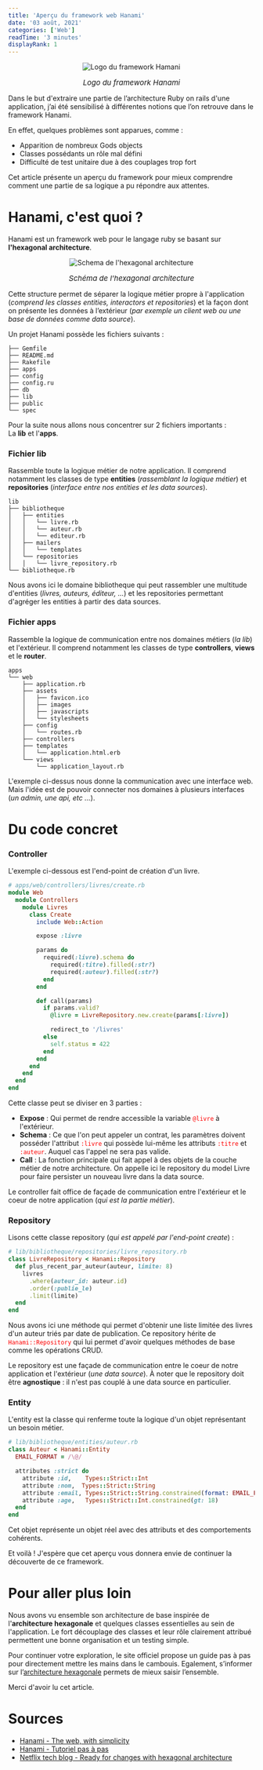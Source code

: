 ```yaml
---
title: 'Aperçu du framework web Hanami'
date: '03 août, 2021'
categories: ['Web']
readTime: '3 minutes'
displayRank: 1
---
```

<p align="center">
  <img src="../images/hanami_introduction_logo.jpg" title="Logo du framework Hanami" alt="Logo du framework Hamani" />
  <figcaption style="text-align: center; font-size: 15px"><em>Logo du framework Hanami</em></figcaption>
</p>
Dans le but d'extraire une partie de l’architecture Ruby on rails d'une application, j’ai été sensibilisé à différentes notions que l’on retrouve dans le framework Hanami.

En effet, quelques problèmes sont apparues, comme :

- Apparition de nombreux Gods objects
- Classes possédants un rôle mal défini
- Difficulté de test unitaire due à des couplages trop fort

Cet article présente un aperçu du framework pour mieux comprendre comment une partie de sa logique a pu répondre aux attentes.

# Hanami, c'est quoi ?
Hanami est un framework web pour le langage ruby se basant sur **l'hexagonal architecture**.
<p align="center">
  <img src="../images/hanami_introduction_hexagonal_architecture.jpg" title="Schema de l'hexagonal architecture" alt="Schema de l'hexagonal architecture" />
  <figcaption style="text-align: center; font-size: 15px"><em>Schéma de l'hexagonal architecture</em></figcaption>
</p>

Cette structure permet de séparer la logique métier propre à l'application (*comprend les classes entities, interactors et repositories*) et la façon dont on présente les données à l’extérieur (*par exemple un client web ou une base de données comme data source*).

Un projet Hanami possède les fichiers suivants :
```
├── Gemfile
├── README.md
├── Rakefile
├── apps
├── config
├── config.ru
├── db
├── lib
├── public
└── spec
```
Pour la suite nous allons nous concentrer sur 2 fichiers importants : <br />La **lib** et l'**apps**.
### Fichier lib
Rassemble toute la logique métier de notre application. Il comprend notamment les classes de type **entities** (*rassemblant la logique métier*) et **repositories** (*interface entre nos entities et les data sources*).
```
lib
├── bibliotheque
│   ├── entities
│   │   └── livre.rb
│   │   └── auteur.rb
│   │   └── editeur.rb
│   ├── mailers
│   │   └── templates
│   └── repositories
│   │   └── livre_repository.rb
└── bibliotheque.rb
```
Nous avons ici le domaine bibliotheque qui peut rassembler une multitude d'entities (*livres, auteurs, éditeur, ...*) et les repositories permettant d'agréger les entities à partir des data sources.
### Fichier apps 
Rassemble la logique de communication entre nos domaines métiers (*la lib*) et l'extérieur. Il comprend notamment les classes de type **controllers**, **views** et le **router**.
```
apps
└── web
    ├── application.rb
    ├── assets
    │   ├── favicon.ico
    │   ├── images
    │   ├── javascripts
    │   └── stylesheets
    ├── config
    │   └── routes.rb
    ├── controllers
    ├── templates
    │   └── application.html.erb
    └── views
        └── application_layout.rb
```
L'exemple ci-dessus nous donne la communication avec une interface web. Mais l'idée est de pouvoir connecter nos domaines à plusieurs interfaces (*un admin, une api, etc ...*).
# Du code concret
### Controller
L'exemple ci-dessous est l'end-point de création d'un livre.
```ruby
# apps/web/controllers/livres/create.rb
module Web
  module Controllers
    module Livres
      class Create
        include Web::Action

        expose :livre

        params do
          required(:livre).schema do
            required(:titre).filled(:str?)
            required(:auteur).filled(:str?)
          end
        end

        def call(params)
          if params.valid?
            @livre = LivreRepository.new.create(params[:livre])

            redirect_to '/livres'
          else
            self.status = 422
          end
        end
      end
    end
  end
end
```
Cette classe peut se diviser en 3 parties : 
- **Expose** : Qui permet de rendre accessible la variable <span style="color: red">`@livre`</span> à l'extérieur.
- **Schema** : Ce que l'on peut appeler un contrat, les paramètres doivent posséder l'attribut <span style="color: red">`:livre`</span> qui possède lui-même les attributs <span style="color: red">`:titre`</span> et <span style="color: red">`:auteur`</span>. Auquel cas l'appel ne sera pas valide.
- **Call** : La fonction principale qui fait appel à des objets de la couche métier de notre architecture. On appelle ici le repository du model Livre pour faire persister un nouveau livre dans la data source.

Le controller fait office de façade de communication entre l'extérieur et le coeur de notre application (*qui est la partie métier*). 
### Repository
Lisons cette classe repository (*qui est appelé par l'end-point create*) :
```ruby
# lib/bibliotheque/repositories/livre_repository.rb
class LivreRepository < Hanami::Repository
  def plus_recent_par_auteur(auteur, limite: 8)
    livres
      .where(auteur_id: auteur.id)
      .order(:publie_le)
      .limit(limite)
  end
end
```
Nous avons ici une méthode qui permet d'obtenir une liste limitée des livres d'un auteur triés par date de publication. Ce repository hérite de <span style="color: red">`Hanami::Repository`</span> qui lui permet d'avoir quelques méthodes de base comme les opérations CRUD.

Le repository est une façade de communication entre le coeur de notre application et l'extérieur (*une data source*). À noter que le repository doit être **agnostique** : il n'est pas couplé à une data source en particulier.
### Entity
L'entity est la classe qui renferme toute la logique d'un objet représentant un besoin métier.
```ruby
# lib/bibliotheque/entities/auteur.rb
class Auteur < Hanami::Entity
  EMAIL_FORMAT = /\@/

  attributes :strict do
    attribute :id,    Types::Strict::Int
    attribute :nom,  Types::Strict::String
    attribute :email, Types::Strict::String.constrained(format: EMAIL_FORMAT)
    attribute :age,   Types::Strict::Int.constrained(gt: 18)
  end
end
```
Cet objet représente un objet réel avec des attributs et des comportements cohérents.

Et voilà ! J'espère que cet aperçu vous donnera envie de continuer la découverte de ce framework.
# Pour aller plus loin
Nous avons vu ensemble son architecture de base inspirée de l'**architecture hexagonale** et quelques classes essentielles au sein de l'application.
Le fort découplage des classes et leur rôle clairement attribué permettent une bonne organisation et un testing simple. 

Pour continuer votre exploration, le site officiel propose un guide pas à pas pour directement mettre les mains dans le cambouis. Egalement, s’informer sur l’[architecture hexagonale](https://blog.octo.com/architecture-hexagonale-trois-principes-et-un-exemple-dimplementation/) permets de mieux saisir l’ensemble.

Merci d'avoir lu cet article.
# Sources
- [Hanami - The web, with simplicity](https://hanamirb.org/)
- [Hanami - Tutoriel pas à pas](https://guides.hanamirb.org/v1.3/introduction/getting-started/)
- [Netflix tech blog - Ready for changes with hexagonal architecture](https://netflixtechblog.com/ready-for-changes-with-hexagonal-architecture-b315ec967749)
